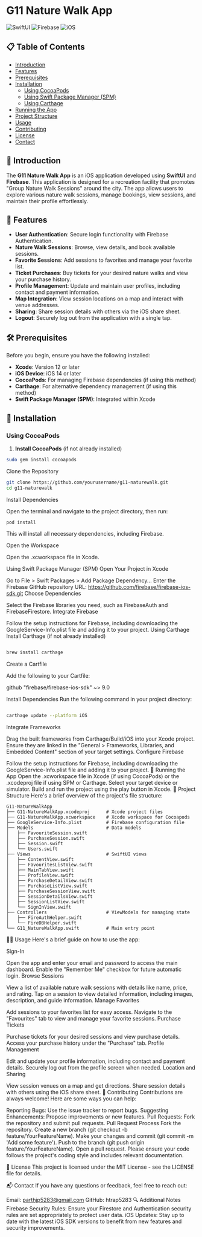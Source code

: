 # G11 Nature Walk App

![SwiftUI](https://img.shields.io/badge/SwiftUI-2.0-orange) ![Firebase](https://img.shields.io/badge/Firebase-9.0-yellow) ![iOS](https://img.shields.io/badge/iOS-14.0-blue)

## 📋 Table of Contents

- [Introduction](#introduction)
- [Features](#features)
- [Prerequisites](#prerequisites)
- [Installation](#installation)
  - [Using CocoaPods](#using-cocoapods)
  - [Using Swift Package Manager (SPM)](#using-swift-package-manager-spm)
  - [Using Carthage](#using-carthage)
- [Running the App](#running-the-app)
- [Project Structure](#project-structure)
- [Usage](#usage)
- [Contributing](#contributing)
- [License](#license)
- [Contact](#contact)

## 🚀 Introduction

The **G11 Nature Walk App** is an iOS application developed using **SwiftUI** and **Firebase**. This application is designed for a recreation facility that promotes "Group Nature Walk Sessions" around the city. The app allows users to explore various nature walk sessions, manage bookings, view sessions, and maintain their profile effortlessly.

## 🌟 Features

- **User Authentication**: Secure login functionality with Firebase Authentication.
- **Nature Walk Sessions**: Browse, view details, and book available sessions.
- **Favorite Sessions**: Add sessions to favorites and manage your favorite list.
- **Ticket Purchases**: Buy tickets for your desired nature walks and view your purchase history.
- **Profile Management**: Update and maintain user profiles, including contact and payment information.
- **Map Integration**: View session locations on a map and interact with venue addresses.
- **Sharing**: Share session details with others via the iOS share sheet.
- **Logout**: Securely log out from the application with a single tap.

## 🛠️ Prerequisites

Before you begin, ensure you have the following installed:

- **Xcode**: Version 12 or later
- **iOS Device**: iOS 14 or later
- **CocoaPods**: For managing Firebase dependencies (if using this method)
- **Carthage**: For alternative dependency management (if using this method)
- **Swift Package Manager (SPM)**: Integrated within Xcode

## 🔧 Installation

### Using CocoaPods

1. **Install CocoaPods** (if not already installed)

```bash
sudo gem install cocoapods
```

Clone the Repository

```bash
git clone https://github.com/yourusername/g11-naturewalk.git
cd g11-naturewalk
```

Install Dependencies

Open the terminal and navigate to the project directory, then run:

```bash
pod install
```
This will install all necessary dependencies, including Firebase.

Open the Workspace

Open the .xcworkspace file in Xcode.

Using Swift Package Manager (SPM)
Open Your Project in Xcode

Go to File > Swift Packages > Add Package Dependency...
Enter the Firebase GitHub repository URL: https://github.com/firebase/firebase-ios-sdk.git
Choose Dependencies

Select the Firebase libraries you need, such as FirebaseAuth and FirebaseFirestore.
Integrate Firebase

Follow the setup instructions for Firebase, including downloading the GoogleService-Info.plist file and adding it to your project.
Using Carthage
Install Carthage (if not already installed)

```bash

brew install carthage
```
Create a Cartfile

Add the following to your Cartfile:


github "firebase/firebase-ios-sdk" ~> 9.0

Install Dependencies
Run the following command in your project directory:

```bash

carthage update --platform iOS
```
Integrate Frameworks

Drag the built frameworks from Carthage/Build/iOS into your Xcode project.
Ensure they are linked in the "General > Frameworks, Libraries, and Embedded Content" section of your target settings.
Configure Firebase

Follow the setup instructions for Firebase, including downloading the GoogleService-Info.plist file and adding it to your project.
🏃 Running the App
Open the .xcworkspace file in Xcode (if using CocoaPods) or the .xcodeproj file if using SPM or Carthage.
Select your target device or simulator.
Build and run the project using the play button in Xcode.
📁 Project Structure
Here's a brief overview of the project's file structure:

```
G11-NatureWalkApp
├── G11-NatureWalkApp.xcodeproj      # Xcode project files
├── G11-NatureWalkApp.xcworkspace    # Xcode workspace for Cocoapods
├── GoogleService-Info.plist         # Firebase configuration file
├── Models                           # Data models
│   ├── FavouriteSession.swift
│   ├── PurchaseSession.swift
│   ├── Session.swift
│   └── Users.swift
├── Views                            # SwiftUI views
│   ├── ContentView.swift
│   ├── FavouritesListView.swift
│   ├── MainTabView.swift
│   ├── ProfileView.swift
│   ├── PurchaseDetailView.swift
│   ├── PurchaseListView.swift
│   ├── PurchaseSessionView.swift
│   ├── SessionDetailsView.swift
│   ├── SessionListView.swift
│   └── SignInView.swift
├── Controllers                      # ViewModels for managing state
│   ├── FireAuthHelper.swift
│   └── FireDBHelper.swift
└── G11_NatureWalkApp.swift          # Main entry point
```

🧑‍💻 Usage
Here's a brief guide on how to use the app:

Sign-In

Open the app and enter your email and password to access the main dashboard.
Enable the "Remember Me" checkbox for future automatic login.
Browse Sessions

View a list of available nature walk sessions with details like name, price, and rating.
Tap on a session to view detailed information, including images, description, and guide information.
Manage Favorites

Add sessions to your favorites list for easy access.
Navigate to the "Favourites" tab to view and manage your favorite sessions.
Purchase Tickets

Purchase tickets for your desired sessions and view purchase details.
Access your purchase history under the "Purchase" tab.
Profile Management

Edit and update your profile information, including contact and payment details.
Securely log out from the profile screen when needed.
Location and Sharing

View session venues on a map and get directions.
Share session details with others using the iOS share sheet.
🤝 Contributing
Contributions are always welcome! Here are some ways you can help:

Reporting Bugs: Use the issue tracker to report bugs.
Suggesting Enhancements: Propose improvements or new features.
Pull Requests: Fork the repository and submit pull requests.
Pull Request Process
Fork the repository.
Create a new branch (git checkout -b feature/YourFeatureName).
Make your changes and commit (git commit -m 'Add some feature').
Push to the branch (git push origin feature/YourFeatureName).
Open a pull request.
Please ensure your code follows the project's coding style and includes relevant documentation.

📜 License
This project is licensed under the MIT License - see the LICENSE file for details.

📬 Contact
If you have any questions or feedback, feel free to reach out:

Email: parthjp5283@gmail.com
GitHub: htrap5283
🔍 Additional Notes
Firebase Security Rules: Ensure your Firestore and Authentication security rules are set appropriately to protect user data.
iOS Updates: Stay up to date with the latest iOS SDK versions to benefit from new features and security improvements.
